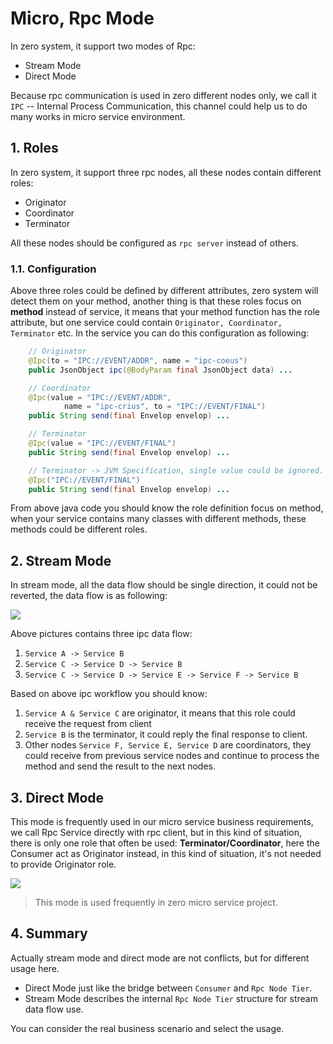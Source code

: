 # Micro, Rpc Mode

In zero system, it support two modes of Rpc:

* Stream Mode
* Direct Mode

Because rpc communication is used in zero different nodes only, we call it `IPC` -- Internal Process Communication, this
channel could help us to do many works in micro service environment.

## 1. Roles

In zero system, it support three rpc nodes, all these nodes contain different roles:

* Originator
* Coordinator
* Terminator

All these nodes should be configured as `rpc server` instead of others.

### 1.1. Configuration

Above three roles could be defined by different attributes, zero system will detect them on your method, another thing
is that these roles focus on **method** instead of service, it means that your method function has the role attribute,
but one service could contain `Originator, Coordinator, Terminator` etc. In the service you can do this configuration as
following:

```java
    // Originator 
    @Ipc(to = "IPC://EVENT/ADDR", name = "ipc-coeus")
    public JsonObject ipc(@BodyParam final JsonObject data) ...

    // Coordinator
    @Ipc(value = "IPC://EVENT/ADDR",
            name = "ipc-crius", to = "IPC://EVENT/FINAL")
    public String send(final Envelop envelop) ...

    // Terminator
    @Ipc(value = "IPC://EVENT/FINAL")
    public String send(final Envelop envelop) ...

    // Terminator -> JVM Specification, single value could be ignored.
    @Ipc("IPC://EVENT/FINAL")
    public String send(final Envelop envelop) ...
```

From above java code you should know the role definition focus on method, when your service contains many classes with
different methods, these methods could be different roles.

## 2. Stream Mode

In stream mode, all the data flow should be single direction, it could not be reverted, the data flow is as following:

![](/doc/image/d10083-1.png)

Above pictures contains three ipc data flow:

1. `Service A -> Service B`
2. `Service C -> Service D -> Service B`
3. `Service C -> Service D -> Service E -> Service F -> Service B`

Based on above ipc workflow you should know:

1. `Service A & Service C` are originator, it means that this role could receive the request from client
2. `Service B` is the terminator, it could reply the final response to client.
3. Other nodes `Service F, Service E, Service D` are coordinators, they could receive from previous service nodes and
   continue to process the method and send the result to the next nodes.

## 3. Direct Mode

This mode is frequently used in our micro service business requirements, we call Rpc Service directly with rpc client,
but in this kind of situation, there is only one role that often be used: **Terminator/Coordinator**, here the Consumer
act as Originator instead, in this kind of situation, it's not needed to provide Originator role.

![](/doc/image/d10083-3.png)

> This mode is used frequently in zero micro service project.

## 4. Summary

Actually stream mode and direct mode are not conflicts, but for different usage here.

* Direct Mode just like the bridge between `Consumer` and `Rpc Node Tier`.
* Stream Mode describes the internal `Rpc Node Tier` structure for stream data flow use.

You can consider the real business scenario and select the usage.


